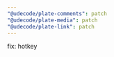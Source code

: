 ```yaml
---
"@udecode/plate-comments": patch
"@udecode/plate-media": patch
"@udecode/plate-link": patch
---
```


fix: hotkey

